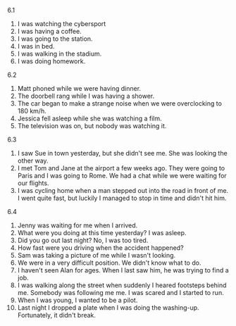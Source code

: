 6.1
  1. I was watching the cybersport
  2. I was having a coffee.
  3. I was going to the station.
  4. I was in bed.
  5. I was walking in the stadium.
  6. I was doing homework.

6.2
  1. Matt phoned while we were having dinner.
  2. The doorbell rang while I was having a shower.
  3. The car began to make a strange noise when we were overclocking to 180 km/h.
  4. Jessica fell asleep while she was watching a film.
  5. The television was on, but nobody was watching it.

6.3
  1. I saw Sue in town yesterday, but she didn't see me. She was looking the other way.
  2. I met Tom and Jane at the airport a few weeks ago. They were going to Paris and I was going to Rome. We had a chat while we were waiting for our flights.
  3. I was cycling home when a man stepped out into the road in front of me. I went quite fast, but luckily I managed to stop in time and didn't hit him.

6.4
  1. Jenny was waiting for me when I arrived.
  2. What were you doing at this time yesterday? I was asleep.
  3. Did you go out last night? No, I was too tired.
  4. How fast were you driving when the accident happened?
  5. Sam was taking a picture of me while I wasn't looking.
  6. We were in a very difficult position. We didn't know what to do.
  7. I haven't seen Alan for ages. When I last saw him, he was trying to find a job.
  8. I was walking along the street when suddenly I heared footsteps behind me. Somebody was following me me. I was scared and I started to run.
  9. When I was young, I wanted to be a pilot.
  10. Last night I dropped a plate when I was doing the washing-up. Fortunately, it didn't break.